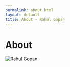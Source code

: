 ```yaml
---
permalink: about.html
layout: default
title: About - Rahul Gopan
---
```

# About

<img src="/images/" class="inline-left" title="Rahul Gopan" alt="Rahul Gopan" />


[github]: https://github.com
[writing]: /blog


<script>

var c = document.getElementById("myCanvas");
var img = new Image;
url = "http://upload.wikimedia.org/wikipedia/commons/1/1a/Bachalpseeflowers.jpg";
var ctx = c.getContext("2d");
ctx.beginPath();
ctx.arc(95,50,40,0,2*Math.PI);
ctx.stroke();
img.src = url;
ctx.drawImage(img, 0, 0,0,2*Math.PI);

</script>
